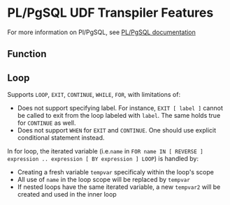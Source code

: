 # PL/PgSQL UDF Transpiler Features

For more information on Pl/PgSQL, see [PL/PgSQL documentation](https://www.postgresql.org/docs/current/plpgsql.html)

## Function

## Loop

Supports `LOOP`, `EXIT`, `CONTINUE`, `WHILE`, `FOR`, with limitations of:
- Does not support specifying label. For instance, `EXIT [ label ]` cannot be called to exit from the loop labeled with `label`. The same holds true for `CONTINUE` as well.
- Does not support `WHEN` for  `EXIT` and `CONTINUE`. One should use explicit conditional statement instead.

In for loop, the iterated variable (i.e.`name` in `FOR name IN [ REVERSE ] expression .. expression [ BY expression ] LOOP`) is handled by:
- Creating a fresh variable `tempvar` specificaly within the loop's scope
- All use of `name` in the loop scope will be replaced by `tempvar`
- If nested loops have the same iterated variable, a new `tempvar2` will be created and used in the inner loop